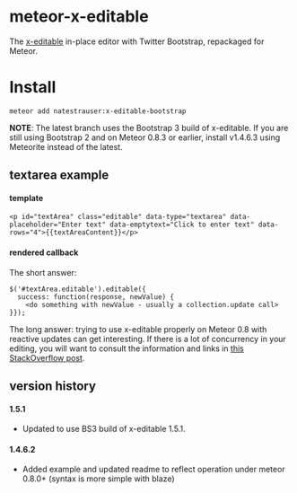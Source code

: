 meteor-x-editable
=================

The [x-editable](http://vitalets.github.io/x-editable/) in-place editor with Twitter Bootstrap, repackaged for Meteor.

# Install

```
meteor add natestrauser:x-editable-bootstrap
```

**NOTE**: The latest branch uses the Bootstrap 3 build of x-editable. If you are still using Bootstrap 2 and on Meteor 0.8.3 or earlier, install v1.4.6.3 using Meteorite instead of the latest.

textarea example
----------------

#### template

    <p id="textArea" class="editable" data-type="textarea" data-placeholder="Enter text" data-emptytext="Click to enter text" data-rows="4">{{textAreaContent}}</p>
    
#### rendered callback

The short answer:

    $('#textArea.editable').editable({
      success: function(response, newValue) {
        <do something with newValue - usually a collection.update call>
    }});

The long answer: trying to use x-editable properly on Meteor 0.8 with reactive updates can get interesting. If there is a lot of concurrency in your editing, you will want to consult the information and links in [this StackOverflow post](http://stackoverflow.com/a/23144211/586086).

version history
---------------
#### 1.5.1

- Updated to use BS3 build of x-editable 1.5.1.

#### 1.4.6.2

- Added example and updated readme to reflect operation under meteor 0.8.0+ (syntax is more simple with blaze)
